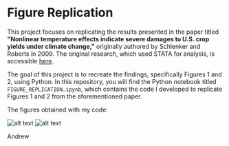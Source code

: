 # Figure Replication

This project focuses on replicating the results presented in the paper titled **"Nonlinear temperature effects indicate severe damages to U.S. crop yields under climate change,"** originally authored by Schlenker and Roberts in 2009. The original research, which used STATA for analysis, is accessible [here](https://www.pnas.org/doi/epdf/10.1073/pnas.0906865106).

The goal of this project is to recreate the findings, specifically Figures 1 and 2, using Python. In this repository, you will find the Python notebook titled `FIGURE_REPLICATION.ipynb`, which contains the code I developed to replicate Figures 1 and 2 from the aforementioned paper.


The figures obtained with my code:

![alt text](https://github.com/Cat-Like-IceCream/Figure_Replication/blob/main/Figure1.png)
![alt text](https://github.com/Cat-Like-IceCream/Figure_Replication/blob/main/Figure2.png)

Andrew
